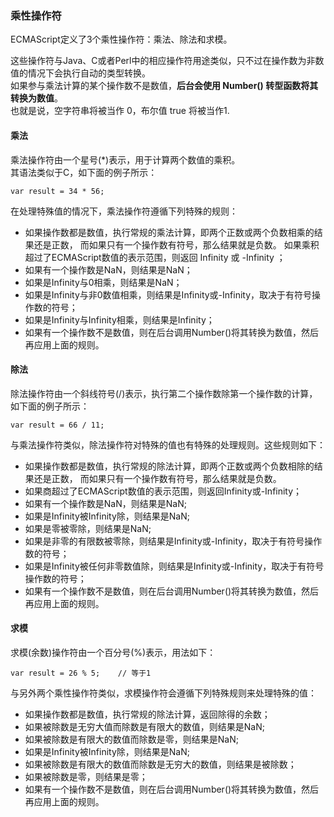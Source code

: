 ### 乘性操作符

ECMAScript定义了3个乘性操作符：乘法、除法和求模。  

这些操作符与Java、C或者Perl中的相应操作符用途类似，只不过在操作数为非数值的情况下会执行自动的类型转换。  
如果参与乘法计算的某个操作数不是数值，**后台会使用 Number() 转型函数将其转换为数值**。  
也就是说，空字符串将被当作 0，布尔值 true 将被当作1.

#### 乘法

乘法操作符由一个星号(*)表示，用于计算两个数值的乘积。  
其语法类似于C，如下面的例子所示：

	var result = 34 * 56;

在处理特殊值的情况下，乘法操作符遵循下列特殊的规则：  
 - 如果操作数都是数值，执行常规的乘法计算，即两个正数或两个负数相乘的结果还是正数，
 	而如果只有一个操作数有符号，那么结果就是负数。
 	如果乘积超过了ECMAScript数值的表示范围，则返回 Infinity 或 -Infinity ；
 - 如果有一个操作数是NaN，则结果是NaN；
 - 如果是Infinity与0相乘，则结果是NaN；
 - 如果是Infinity与非0数值相乘，则结果是Infinity或-Infinity，取决于有符号操作数的符号；
 - 如果是Infinity与Infinity相乘，则结果是Infinity；
 - 如果有一个操作数不是数值，则在后台调用Number()将其转换为数值，然后再应用上面的规则。

#### 除法
     
除法操作符由一个斜线符号(/)表示，执行第二个操作数除第一个操作数的计算，如下面的例子所示：

	var result = 66 / 11;

与乘法操作符类似，除法操作符对特殊的值也有特殊的处理规则。这些规则如下：

 - 如果操作数都是数值，执行常规的除法计算，即两个正数或两个负数相除的结果还是正数，
 	而如果只有一个操作数有符号，那么结果就是负数。
 - 如果商超过了ECMAScript数值的表示范围，则返回Infinity或-Infinity；
 - 如果有一个操作数是NaN，则结果是NaN;
 - 如果是Infinity被Infinity除，则结果是NaN;
 - 如果是零被零除，则结果是NaN;
 - 如果是非零的有限数被零除，则结果是Infinity或-Infinity，取决于有符号操作数的符号；
 - 如果是Infinity被任何非零数值除，则结果是Infinity或-Infinity，取决于有符号操作数的符号； 
 - 如果有一个操作数不是数值，则在后台调用Number()将其转换为数值，然后再应用上面的规则。

#### 求模
     
求模(余数)操作符由一个百分号(%)表示，用法如下：

	var result = 26 % 5;    // 等于1

与另外两个乘性操作符类似，求模操作符会遵循下列特殊规则来处理特殊的值：

 - 如果操作数都是数值，执行常规的除法计算，返回除得的余数；
 - 如果被除数是无穷大值而除数是有限大的数值，则结果是NaN;
 - 如果被除数是有限大的数值而除数是零，则结果是NaN;
 - 如果是Infinity被Infinity除，则结果是NaN;
 - 如果被除数是有限大的数值而除数是无穷大的数值，则结果是被除数；
 - 如果被除数是零，则结果是零；
 - 如果有一个操作数不是数值，则在后台调用Number()将其转换为数值，然后再应用上面的规则。


